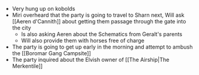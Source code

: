 - Very hung up on kobolds
- Miri overheard that the party is going to travel to Sharn next, Will ask [[Aeren d'Cannith]] about getting them passage through the gate into the city
	- Is also asking Aeren about the Schematics from Geralt's parents
	- Will also provide them with horses free of charge
- The party is going to get up early in the morning and attempt to ambush the [[Boromar Gang Campsite]]
- The party inquired about the Elvish owner of [[The Airship|The Merkentile]]